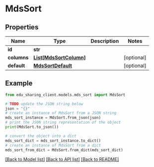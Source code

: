 # MdsSort


## Properties

Name | Type | Description | Notes
------------ | ------------- | ------------- | -------------
**id** | **str** |  | 
**columns** | [**List[MdsSortColumn]**](MdsSortColumn.md) |  | [optional] 
**default** | [**MdsSortDefault**](MdsSortDefault.md) |  | [optional] 

## Example

```python
from edu_sharing_client.models.mds_sort import MdsSort

# TODO update the JSON string below
json = "{}"
# create an instance of MdsSort from a JSON string
mds_sort_instance = MdsSort.from_json(json)
# print the JSON string representation of the object
print(MdsSort.to_json())

# convert the object into a dict
mds_sort_dict = mds_sort_instance.to_dict()
# create an instance of MdsSort from a dict
mds_sort_from_dict = MdsSort.from_dict(mds_sort_dict)
```
[[Back to Model list]](../README.md#documentation-for-models) [[Back to API list]](../README.md#documentation-for-api-endpoints) [[Back to README]](../README.md)


